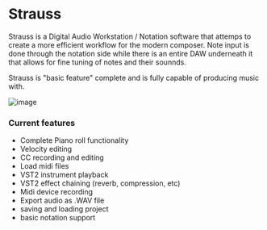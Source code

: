 # Strauss



Strauss is a Digital Audio Workstation / Notation software that attemps to create a more efficient workflow for the modern composer. Note input is done through the notation side while there is an entire DAW underneath it that allows for fine tuning of notes and their sounnds.

Strauss is  "basic feature" complete and is fully capable of producing music with.

![image](https://user-images.githubusercontent.com/1783601/49749212-8c8c5d00-fc5c-11e8-9d2b-cb241682fa08.png)




### Current features
* Complete Piano roll functionality
* Velocity editing
* CC recording and editing
* Load midi files
* VST2 instrument playback
* VST2 effect chaining (reverb, compression, etc)
* Midi device recording
* Export audio as .WAV file
* saving and loading project
* basic notation support



